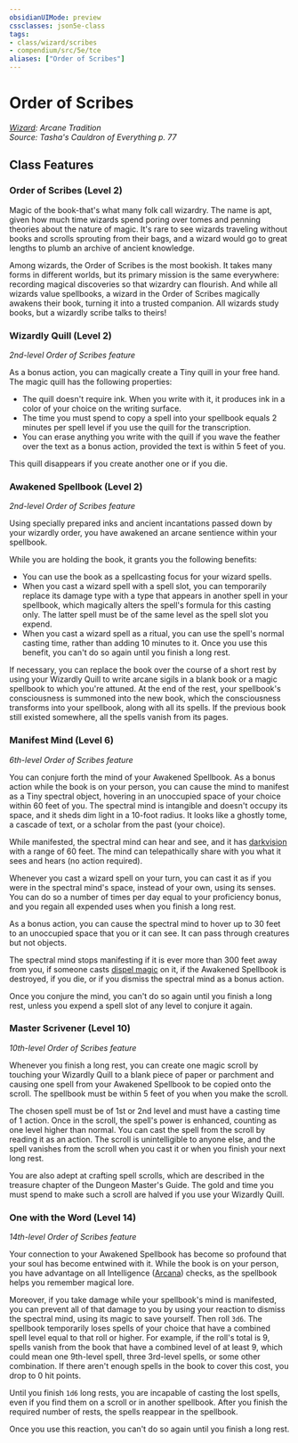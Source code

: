 ```yaml
---
obsidianUIMode: preview
cssclasses: json5e-class
tags:
- class/wizard/scribes
- compendium/src/5e/tce
aliases: ["Order of Scribes"]
---
```

# Order of Scribes
*[Wizard](wizard.md): Arcane Tradition*  
*Source: Tasha's Cauldron of Everything p. 77*  


## Class Features

### Order of Scribes (Level 2)

Magic of the book-that's what many folk call wizardry. The name is apt, given how much time wizards spend poring over tomes and penning theories about the nature of magic. It's rare to see wizards traveling without books and scrolls sprouting from their bags, and a wizard would go to great lengths to plumb an archive of ancient knowledge.

Among wizards, the Order of Scribes is the most bookish. It takes many forms in different worlds, but its primary mission is the same everywhere: recording magical discoveries so that wizardry can flourish. And while all wizards value spellbooks, a wizard in the Order of Scribes magically awakens their book, turning it into a trusted companion. All wizards study books, but a wizardly scribe talks to theirs!

### Wizardly Quill (Level 2)

*2nd-level Order of Scribes feature*

As a bonus action, you can magically create a Tiny quill in your free hand. The magic quill has the following properties:

- The quill doesn't require ink. When you write with it, it produces ink in a color of your choice on the writing surface.  
- The time you must spend to copy a spell into your spellbook equals 2 minutes per spell level if you use the quill for the transcription.  
- You can erase anything you write with the quill if you wave the feather over the text as a bonus action, provided the text is within 5 feet of you.  

This quill disappears if you create another one or if you die.

### Awakened Spellbook (Level 2)

*2nd-level Order of Scribes feature*

Using specially prepared inks and ancient incantations passed down by your wizardly order, you have awakened an arcane sentience within your spellbook.

While you are holding the book, it grants you the following benefits:

- You can use the book as a spellcasting focus for your wizard spells.  
- When you cast a wizard spell with a spell slot, you can temporarily replace its damage type with a type that appears in another spell in your spellbook, which magically alters the spell's formula for this casting only. The latter spell must be of the same level as the spell slot you expend.  
- When you cast a wizard spell as a ritual, you can use the spell's normal casting time, rather than adding 10 minutes to it. Once you use this benefit, you can't do so again until you finish a long rest.  

If necessary, you can replace the book over the course of a short rest by using your Wizardly Quill to write arcane sigils in a blank book or a magic spellbook to which you're attuned. At the end of the rest, your spellbook's consciousness is summoned into the new book, which the consciousness transforms into your spellbook, along with all its spells. If the previous book still existed somewhere, all the spells vanish from its pages.

### Manifest Mind (Level 6)

*6th-level Order of Scribes feature*

You can conjure forth the mind of your Awakened Spellbook. As a bonus action while the book is on your person, you can cause the mind to manifest as a Tiny spectral object, hovering in an unoccupied space of your choice within 60 feet of you. The spectral mind is intangible and doesn't occupy its space, and it sheds dim light in a 10-foot radius. It looks like a ghostly tome, a cascade of text, or a scholar from the past (your choice).

While manifested, the spectral mind can hear and see, and it has [darkvision](_senses.md#darkvision) with a range of 60 feet. The mind can telepathically share with you what it sees and hears (no action required).

Whenever you cast a wizard spell on your turn, you can cast it as if you were in the spectral mind's space, instead of your own, using its senses. You can do so a number of times per day equal to your proficiency bonus, and you regain all expended uses when you finish a long rest.

As a bonus action, you can cause the spectral mind to hover up to 30 feet to an unoccupied space that you or it can see. It can pass through creatures but not objects.

The spectral mind stops manifesting if it is ever more than 300 feet away from you, if someone casts [dispel magic](compendium/spells/dispel-magic.md) on it, if the Awakened Spellbook is destroyed, if you die, or if you dismiss the spectral mind as a bonus action.

Once you conjure the mind, you can't do so again until you finish a long rest, unless you expend a spell slot of any level to conjure it again.

### Master Scrivener (Level 10)

*10th-level Order of Scribes feature*

Whenever you finish a long rest, you can create one magic scroll by touching your Wizardly Quill to a blank piece of paper or parchment and causing one spell from your Awakened Spellbook to be copied onto the scroll. The spellbook must be within 5 feet of you when you make the scroll.

The chosen spell must be of 1st or 2nd level and must have a casting time of 1 action. Once in the scroll, the spell's power is enhanced, counting as one level higher than normal. You can cast the spell from the scroll by reading it as an action. The scroll is unintelligible to anyone else, and the spell vanishes from the scroll when you cast it or when you finish your next long rest.

You are also adept at crafting spell scrolls, which are described in the treasure chapter of the Dungeon Master's Guide. The gold and time you must spend to make such a scroll are halved if you use your Wizardly Quill.

### One with the Word (Level 14)

*14th-level Order of Scribes feature*

Your connection to your Awakened Spellbook has become so profound that your soul has become entwined with it. While the book is on your person, you have advantage on all Intelligence ([Arcana](_skills.md#Arcana)) checks, as the spellbook helps you remember magical lore.

Moreover, if you take damage while your spellbook's mind is manifested, you can prevent all of that damage to you by using your reaction to dismiss the spectral mind, using its magic to save yourself. Then roll `3d6`. The spellbook temporarily loses spells of your choice that have a combined spell level equal to that roll or higher. For example, if the roll's total is 9, spells vanish from the book that have a combined level of at least 9, which could mean one 9th-level spell, three 3rd-level spells, or some other combination. If there aren't enough spells in the book to cover this cost, you drop to 0 hit points.

Until you finish `1d6` long rests, you are incapable of casting the lost spells, even if you find them on a scroll or in another spellbook. After you finish the required number of rests, the spells reappear in the spellbook.

Once you use this reaction, you can't do so again until you finish a long rest.